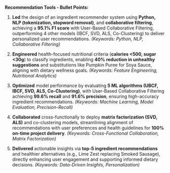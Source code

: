 **Recommendation Tools - Bullet Points:**  

1. **Led** the design of an ingredient recommender system using **Python, NLP (tokenization, stopword removal)**, and **collaborative filtering**, achieving a **95.1% F1 score** with User-Based Collaborative Filtering, outperforming 4 other models (IBCF, SVD, ALS, Co-Clustering) to deliver personalized user recommendations. *(Keywords: Python, NLP, Collaborative Filtering)*  

2. **Engineered** health-focused nutritional criteria (**calories <500, sugar <30g**) to classify ingredients, enabling **40% reduction in unhealthy suggestions** and substitutions like Pumpkin Puree for Soya Sauce, aligning with dietary wellness goals. *(Keywords: Feature Engineering, Nutritional Analytics)*  

3. **Optimized** model performance by evaluating **5 ML algorithms (UBCF, IBCF, SVD, ALS, Co-Clustering)**, with User-Based Collaborative Filtering achieving **99.6% recall** and **91.6% precision**, ensuring high-accuracy ingredient recommendations. *(Keywords: Machine Learning, Model Evaluation, Precision-Recall)*  

4. **Collaborated** cross-functionally to deploy **matrix factorization (SVD, ALS)** and co-clustering models, streamlining alignment of recommendations with user preferences and health guidelines for **100% on-time project delivery**. *(Keywords: Cross-Functional Collaboration, Matrix Factorization)*  

5. **Delivered** actionable insights via **top-5 ingredient recommendations** and healthier alternatives (e.g., Lime Zest replacing Smoked Sausage), directly enhancing user engagement and supporting informed dietary decisions. *(Keywords: Data-Driven Insights, Personalization)*
